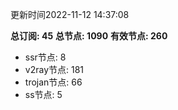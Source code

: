 更新时间2022-11-12 14:37:08

**总订阅: 45**
**总节点: 1090**
**有效节点: 260**
- ssr节点: 8
- v2ray节点: 181
- trojan节点: 66
- ss节点: 5
